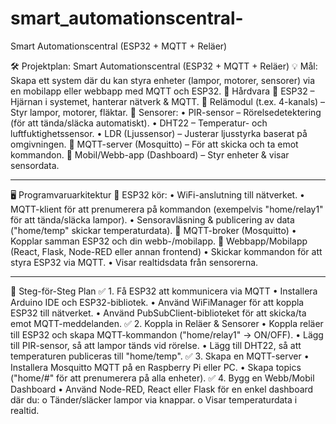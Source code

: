 # smart_automationscentral-
Smart Automationscentral (ESP32 + MQTT + Reläer)

🛠 Projektplan: Smart Automationscentral (ESP32 + MQTT + Reläer)
💡 Mål: Skapa ett system där du kan styra enheter (lampor, motorer, sensorer) via en mobilapp eller webbapp med MQTT och ESP32.
📌 Hårdvara
🔹 ESP32 – Hjärnan i systemet, hanterar nätverk & MQTT.
🔹 Relämodul (t.ex. 4-kanals) – Styr lampor, motorer, fläktar.
🔹 Sensorer:
•	PIR-sensor – Rörelsedetektering (för att tända/släcka automatiskt).
•	DHT22 – Temperatur- och luftfuktighetssensor.
•	LDR (Ljussensor) – Justerar ljusstyrka baserat på omgivningen.
🔹 MQTT-server (Mosquitto) – För att skicka och ta emot kommandon.
🔹 Mobil/Webb-app (Dashboard) – Styr enheter & visar sensordata.
________________________________________
🖥️ Programvaruarkitektur
📌 ESP32 kör:
•	WiFi-anslutning till nätverket.
•	MQTT-klient för att prenumerera på kommandon (exempelvis "home/relay1" för att tända/släcka lampor).
•	Sensoravläsning & publicering av data ("home/temp" skickar temperaturdata).
📌 MQTT-broker (Mosquitto)
•	Kopplar samman ESP32 och din webb-/mobilapp.
📌 Webbapp/Mobilapp (React, Flask, Node-RED eller annan frontend)
•	Skickar kommandon för att styra ESP32 via MQTT.
•	Visar realtidsdata från sensorerna.
________________________________________
📌 Steg-för-Steg Plan
✅ 1. Få ESP32 att kommunicera via MQTT
•	Installera Arduino IDE och ESP32-bibliotek.
•	Använd WiFiManager för att koppla ESP32 till nätverket.
•	Använd PubSubClient-biblioteket för att skicka/ta emot MQTT-meddelanden.
✅ 2. Koppla in Reläer & Sensorer
•	Koppla reläer till ESP32 och skapa MQTT-kommandon ("home/relay1" → ON/OFF).
•	Lägg till PIR-sensor, så att lampor tänds vid rörelse.
•	Lägg till DHT22, så att temperaturen publiceras till "home/temp".
✅ 3. Skapa en MQTT-server
•	Installera Mosquitto MQTT på en Raspberry Pi eller PC.
•	Skapa topics ("home/#" för att prenumerera på alla enheter).
✅ 4. Bygg en Webb/Mobil Dashboard
•	Använd Node-RED, React eller Flask för en enkel dashboard där du:
o	Tänder/släcker lampor via knappar.
o	Visar temperaturdata i realtid.


